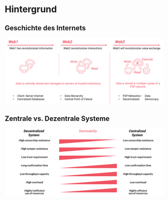 # Hintergrund

## Geschichte des Internets



![Geschichte des Internets. Eigene Darstellung in Anlehnung an Voshmgir \(2019\).](../../.gitbook/assets/history-of-the-internet.png)

## Zentrale vs. Dezentrale Systeme

![Dezentrale vs. Zentrale Systeme. In Anlehnung an Rauchs et al. \(2018\).](../../.gitbook/assets/centralizedvsdezentralized.png)

